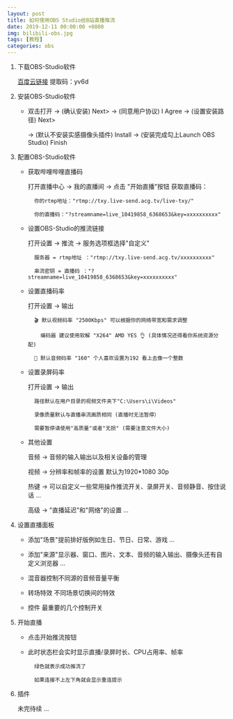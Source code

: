 ```yaml
---
layout: post
title: 如何使用OBS Studio给B站直播推流
date: 2019-12-11 00:00:00 +0800
img: bilibili-obs.jpg
tags: [教程]
categories: obs
---
```


1. 下载OBS-Studio软件
    
    <a href="https://pan.baidu.com/s/1DAcrCoRIRCrCZGnmr3lK1Q" target="_blank">百度云链接</a>   提取码：yv6d


2. 安装OBS-Studio软件

    * 双击打开 → (确认安装) Next> → (同意用户协议) I Agree → (设置安装路径) Next> 

      → (默认不安装实感摄像头插件) Install → (安装完成勾上Launch OBS Studio) Finish 


3. 配置OBS-Studio软件

    * 获取哔哩哔哩直播码

         打开直播中心 → 我的直播间 → 点击 "开始直播"按钮 获取直播码：

            你的rtmp地址："rtmp://txy.live-send.acg.tv/live-txy/"

            你的直播码："?streamname=live_10419858_6368653&key=xxxxxxxxxx"

    * 设置OBS-Studio的推流链接

        打开设置 → 推流 → 服务选项框选择"自定义"

            服务器 = rtmp地址 ："rtmp://txy.live-send.acg.tv/xxxxxxxxxx"

            串流密钥 = 直播码 ："?streamname=live_10419858_6368653&key=xxxxxxxxxx"

    * 设置直播码率

        打开设置 → 输出
            
            🎬 默认视频码率 "2500Kbps" 可以根据你的网络带宽和需求调整 

              编码器 建议使用软解 "X264" AMD YES 👌 (具体情况还得看你系统资源分配)

            🎤 默认音频码率 "160" 个人喜欢设置为192 看上去像一个整数

    * 设置录屏码率

        打开设置 → 输出

            路径默认在用户目录的视频文件夹下"C:\Users\i\Videos"  

            录像质量默认与直播串流画质相同 (直播时无法暂停）

            需要暂停请使用"高质量"或者"无损" (需要注意文件大小)

    * 其他设置

         音频 → 音频的输入输出以及相关设备的管理

         视频 → 分辨率和帧率的设置 默认为1920*1080 30p

         热键 → 可以自定义一些常用操作推流开关、录屏开关、音频静音、按住说话 …   

         高级 → "直播延迟"和"网络"的设置 … 

4. 设置直播面板

    * 添加"场景"提前排好版例如生日、节日、日常、游戏 …

    * 添加"来源"显示器、窗口、图片、文本、音频的输入输出、摄像头还有自定义浏览器 …

    * 混音器控制不同源的音频音量平衡

    * 转场特效 不同场景切换间的特效

    * 控件 最重要的几个控制开关

5. 开始直播

    * 点击开始推流按钮
    
    * 此时状态栏会实时显示直播/录屏时长、CPU占用率、帧率

            绿色就表示成功推流了
            
            如果连接不上左下角就会显示重连提示

6. 插件

    未完待续 …